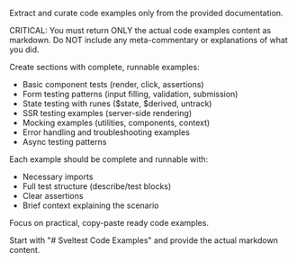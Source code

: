 Extract and curate code examples only from the provided documentation.

CRITICAL: You must return ONLY the actual code examples content as
markdown. Do NOT include any meta-commentary or explanations of what
you did.

Create sections with complete, runnable examples:

- Basic component tests (render, click, assertions)
- Form testing patterns (input filling, validation, submission)
- State testing with runes ($state, $derived, untrack)
- SSR testing examples (server-side rendering)
- Mocking examples (utilities, components, context)
- Error handling and troubleshooting examples
- Async testing patterns

Each example should be complete and runnable with:

- Necessary imports
- Full test structure (describe/test blocks)
- Clear assertions
- Brief context explaining the scenario

Focus on practical, copy-paste ready code examples.

Start with "# Sveltest Code Examples" and provide the actual markdown
content.
